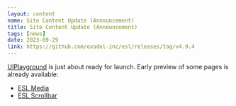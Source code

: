 ```yaml
---
layout: content
name: Site Content Update (Announcement)
title: Site Content Update (Announcement)
tags: [news]
date: 2023-09-29
link: https://github.com/exadel-inc/esl/releases/tag/v4.9.4
---
```



[UIPlayground](https://github.com/exadel-inc/ui-playground) is just about ready for launch.
Early preview of some pages is already available: 
- [ESL Media](/draft/ui-playground/media)
- [ESL Scrollbar](/draft/ui-playground/scrollbar)
